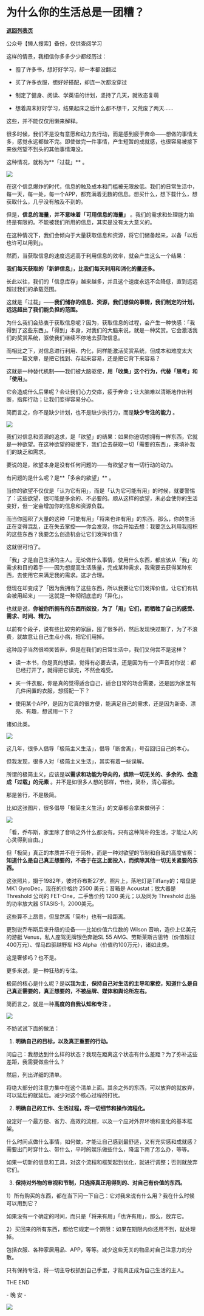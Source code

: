 # 为什么你的生活总是一团糟？

[**返回列表页**](/gzh/L先生说)

公众号【懒人搜索】备份，仅供查阅学习

  

这样的情景，我相信你多多少少都经历过：  

  * 囤了许多书，想好好学习，却一本都没翻过

  * 买了许多衣服，想好好搭配，却连一次都没穿过

  * 制定了健身、阅读、学英语的计划，坚持了几天，就故态复萌

  * 想着周末好好学习，结果起床之后什么都不想干，又荒废了两天……

  

这些，并不能仅仅用懒来解释。

  

很多时候，我们不是没有意愿和动力去行动，而是感到疲于奔命——想做的事情太多，感觉永远都做不完。即使做完一件事情，产生短暂的成就感，也很容易被接下来依然望不到头的其他事情淹没。

  

这种情况，就称为**「过载」** 。

  

![](http://mmbiz.qpic.cn/mmbiz_jpg/yWXmuSFeCk3GPl0LF86vO3GFlysiab5L8lHpP3JnPQYOVstjgAaA3Ss595bt3onVdSLdpgc3SG2JGibOmib0z5ghA/0?wx_fmt=jpeg)  

  

在这个信息爆炸的时代，信息的触及成本和门槛被无限放低。我们的日常生活中，每一天，每一处，每一个APP，都充满着无数的信息。想买什么，想下载什么，想获取什么，几乎没有触及不到的。

  

但是，**信息的海量，并不意味着「可用信息的海量」** 。我们的需求和处理能力始终是有限的。不能被我们所用的信息，其实是没有太大意义的。

  

在这种情况下，我们会倾向于大量获取信息和资源，将它们储备起来，以备「以后也许可以用到」。

  

然而，当获取信息的速度远远高于利用信息的效率，就会产生这么一个结果：

**我们每天获取的「新鲜信息」，比我们每天利用和消化的量还多。**

  

长此以往，我们的「信息库存」越来越多，并且这个速度永远不会降低，直到远远超过我们的承载范围。

  

这就是「过载」——**我们储存的信息、资源，我们想做的事情，我们制定的计划，远远超出了我们能负担的范围。**

  

为什么我们会热衷于获取信息呢？因为，获取信息的过程，会产生一种快感：「我得到了这些东西」。「得到」本身，对我们的大脑来说，就是一种奖赏。它会激活我们的奖赏系统，驱使我们继续不停地去获取信息。

  

而相比之下，对信息进行利用、内化，同样能激活奖赏系统，但成本和难度太大——一篇文章，是把它找到、存起来容易，还是把它背下来容易？

  

这就是一种替代机制——我们被大脑驱使，**用「收集」这个行为，代替「思考」和「使用」。**

  

它会造成什么后果呢？会让我们心力交瘁，疲于奔命；让大脑难以清晰地作出判断，指挥行动；让我们变得容易分心。

  

简而言之，你不是缺少计划，也不是缺少执行力，而是**缺少专注的能力** 。

  

![](http://mmbiz.qpic.cn/mmbiz_jpg/yWXmuSFeCk3Z6aTmwMhJAu5pHhhD11Oxu6IeW6J8RLUYsY4fHGqxH0uC5npYLgvYU43F61axYb5zKRaRTiaRWSg/0?wx_fmt=jpeg)  

  

我们对信息和资源的追求，是「欲望」的结果：如果你迫切想拥有一样东西，它就是一种欲望。在这种欲望的驱使下，我们会去获取一切「需要的东西」，来填补我们的缺乏和需求。  

  

要说的是，欲望本身是没有任何问题的——有欲望才有一切行动的动力。

有问题的是什么呢？是**「多余的欲望」** 。

  

当你的欲望不仅仅是「认为它有用」，而是「认为它可能有用」的时候，就要警惕了：这些欲望，很可能是多余的、不必要的。顺从这样的欲望，未必会使你的生活变好，但一定会增加你的信息和资源负载。

  

而当你囤积了大量的这种「可能有用」「将来也许有用」的东西，那么，你的生活正在变得混乱，正在失去掌控——你会发现，你会开始去想：我要怎么利用我囤积的这些东西？我要怎么创造机会让它们发挥价值？

  

这就很可怕了。

  

「我」才是自己生活的主人。无论做什么事情，使用什么东西，都应该从「我」的需求和目的着手——因为想提高生活质量，完成某种需求，我需要去获得某种东西，去使用它来满足我的需求。这才合理。

  

但现在却变成了「因为我拥有了这些东西，所以我要让它们发挥价值，让它们有机会被用起来」——这就是一种彻彻底底的「异化」。

  

也就是说，**你被你所拥有的东西所奴役，为了「用」它们，而牺牲了自己的感受、需求、时间、精力。**

  

以前有个段子，说有些比较穷的家庭，囤了很多药，然后发现快过期了，为了不浪费，就故意让自己生点小病，把它们用掉。

  

这种段子当然很啼笑皆非，但是在我们的日常生活中，我们又何尝不是这样？

  

  * 读一本书，你是真的想读，觉得有必要去读，还是因为有一个声音对你说：都已经打开了，就得把它读完，不然会难受。

  * 买一件衣服，你是真的觉得适合自己，适合日常的场合需要，还是因为家里有几件闲置的衣服，想搭配一下？

  * 使用某个APP，是因为它真的很方便，能满足自己的需求，还是因为新奇、漂亮、有趣，想试用一下？

  

诸如此类。

  

![](http://mmbiz.qpic.cn/mmbiz_jpg/yWXmuSFeCk3Z6aTmwMhJAu5pHhhD11OxmyZxNNz6zZtXGXLvwWAD6mlJOQAXg7JzxwEYsoHYgnuWhYWERq2Yfw/0?wx_fmt=jpeg)  

  

这几年，很多人倡导「极简主义生活」，倡导「断舍离」，号召回归自己的本心。

  

但我发现，很多人对「极简主义生活」，其实有着一些误解。

  

所谓的极简主义，应该是**以需求和功能为导向的，摈除一切无关的、多余的、会造成「过载」的元素** 。并不是如很多人想的那样，节俭，简朴，清心寡欲。

  

那是苦行，不是极简。

  

比如这张图片，很多倡导「极简主义生活」的文章都会拿来做例子：

  

![](http://mmbiz.qpic.cn/mmbiz_jpg/yWXmuSFeCk3Z6aTmwMhJAu5pHhhD11OxARGnpgmer7LeRWMLIP4rPRK7554NGeuIVsplw9ibQvicJKbMfct99ibAQ/0?wx_fmt=jpeg)  

「看，乔布斯，家里除了音响之外什么都没有。只有这种简朴的生活，才能让人的心灵得到自由。」  

  

但「极简」真正的本质并不在于简朴，而是一种对欲望的节制和自我的高度省察：**知道什么是自己真正想要的，不吝于在这上面投入，而摈除其他一切无关紧要的东西。**

  

这张照片，摄于1982年，彼时乔布斯27岁。照片上，落地灯是Tiffany的；唱盘是 MK1 GyroDec，现在的价格约 2500 美元；音箱是
Acoustat；放大器是 Threshold 公司的 FET-One，二手售价约 1200 美元；以及同为 Threshold 出品的功率放大器
STASIS-1，2000美元。

  

这些算不上昂贵，但显然离「简朴」也有一段距离。

  

更别说乔布斯后来升级的设备——比如价值六位数的 Wilson 音响，造价上亿美元的游艇 Venus，私人座驾无牌银色奔驰SL 55
AMG、劳斯莱斯古思特（价值超过400万元）、悍马四驱越野车 H3 Alpha（价值约100万元），诸如此类。

  

这是奢侈吗？也不是。

更多来说，是一种狂热的专注。

  

极简的核心是什么呢？是**以我为主，保持自己对生活的主导和掌控，知道什么是自己真正需要的，真正想要的，不被品牌、媒体和舆论所左右。**  

  

简而言之，就是一种**高度的自我认知和专注** 。

  

![](http://mmbiz.qpic.cn/mmbiz_jpg/yWXmuSFeCk3Z6aTmwMhJAu5pHhhD11OxqCfhjZwSIRaBbksVygVjKzXNmsCvj3fFGC9nwyHGF0jFBWGjeFdLjQ/0?wx_fmt=jpeg)  

  

不妨试试下面的做法：

  

  1. **明确自己的目标，以及真正重要的行动。**

  

问自己：我想达到什么样的状态？我现在距离这个状态有什么差距？为了弥补这些差距，我需要做些什么？

  

然后，列出详细的清单。

  

将绝大部分的注意力集中在这个清单上面。其余之外的东西，可以放弃的就放弃，可以延后的就延后。减少对这个核心过程的打扰。

  

  2. **明确自己的工作、生活过程，将一切细节和操作流程化。**

  

设定好一个最方便、省力、高效的流程，以及一个应对外界环境和变化的基本框架。

  

什么时间点做什么事情，如何做，才能让自己感到最舒适，又有充实感和成就感？需要出门时穿什么、带什么，平时的娱乐做些什么，降温下雨了怎么办，等等。

  

如果一切新的信息和工具，对这个流程和框架起到优化，就进行调整；否则就放弃它们。

  

  3. **保持对外物的审视和节制，只选择真正用得到的、对自己有价值的东西。**

  

1）所有购买的东西，都在当下问一下自己：它对我来说有什么用？我在什么时候可以用到它？

如果没有一个确定的时间，而只是「将来有用」「也许有用」，那么，放弃它。  

  

2）买回来的所有东西，都给它规定一个期限：如果在期限内你还用不到，就处理掉。

包括衣服、各种家居用品、APP，等等。减少这些无关的物品对自己注意力的分散。  

  

  

只有保持专注，将一切主导权抓到自己手里，才能真正成为自己生活的主人。

  

  

THE END

\- 晚 安 -

  

![](http://mmbiz.qpic.cn/mmbiz_png/yWXmuSFeCk08RCNWDh5B0MsQbSFU5cpPKicfbGCFbk2bqhRTrPiaylLL3aARBwFYn0ElpCasKPlJGw3ib0g7NTgbQ/0?wx_fmt=gif)  

